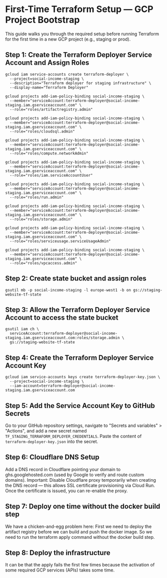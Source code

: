 # First-Time Terraform Setup — GCP Project Bootstrap

This guide walks you through the required setup before running Terraform
for the first time in a new GCP project (e.g., staging or prod).

## Step 1: Create the Terraform Deployer Service Account and Assign Roles

```
gcloud iam service-accounts create terraform-deployer \
  --project=social-income-staging \
  --description="Terraform deployer for staging infrastructure" \
  --display-name="Terraform Deployer"
```

```
gcloud projects add-iam-policy-binding social-income-staging \
  --member="serviceAccount:terraform-deployer@social-income-staging.iam.gserviceaccount.com" \
  --role="roles/artifactregistry.admin"
```

```
gcloud projects add-iam-policy-binding social-income-staging \
  --member="serviceAccount:terraform-deployer@social-income-staging.iam.gserviceaccount.com" \
  --role="roles/cloudsql.admin"
```

```
gcloud projects add-iam-policy-binding social-income-staging \
  --member="serviceAccount:terraform-deployer@social-income-staging.iam.gserviceaccount.com" \
  --role="roles/compute.networkAdmin"
```

```
gcloud projects add-iam-policy-binding social-income-staging \
  --member="serviceAccount:terraform-deployer@social-income-staging.iam.gserviceaccount.com" \
  --role="roles/iam.serviceAccountUser"
```

```
gcloud projects add-iam-policy-binding social-income-staging \
  --member="serviceAccount:terraform-deployer@social-income-staging.iam.gserviceaccount.com" \
  --role="roles/run.admin"
```

```
gcloud projects add-iam-policy-binding social-income-staging \
  --member="serviceAccount:terraform-deployer@social-income-staging.iam.gserviceaccount.com" \
  --role="roles/storage.admin"
```

```
gcloud projects add-iam-policy-binding social-income-staging \
  --member="serviceAccount:terraform-deployer@social-income-staging.iam.gserviceaccount.com" \
  --role="roles/serviceusage.serviceUsageAdmin"
```

```
gcloud projects add-iam-policy-binding social-income-staging \
  --member="serviceAccount:terraform-deployer@social-income-staging.iam.gserviceaccount.com" \
  --role="roles/vpcaccess.admin"
```

## Step 2: Create state bucket and assign roles

```
gsutil mb -p social-income-staging -l europe-west1 -b on gs://staging-website-tf-state
```

## Step 3: Allow the Terraform Deployer Service Account to access the state bucket

```
gsutil iam ch \
  serviceAccount:terraform-deployer@social-income-staging.iam.gserviceaccount.com:roles/storage.admin \
  gs://staging-website-tf-state
```

## Step 4: Create the Terraform Deployer Service Account Key

```
gcloud iam service-accounts keys create terraform-deployer-key.json \
  --project=social-income-staging \
  --iam-account=terraform-deployer@social-income-staging.iam.gserviceaccount.com
```

## Step 5: Add the Service Account Key to GitHub Secrets

Go to your GitHub repository settings, navigate to "Secrets and
variables" > "Actions", and add a new secret named
`TF_STAGING_TERRAFORM_DEPLOYER_CREDENTIALS`. Paste the content of
`terraform-deployer-key.json` into the secret.

## Step 6: Cloudflare DNS Setup

Add a DNS record in Cloudflare pointing your domain to
ghs.googlehosted.com (used by Google to verify and route custom
domains). Important: Disable Cloudflare proxy temporarily when creating
the DNS record — this allows SSL certificate provisioning via Cloud Run.
Once the certificate is issued, you can re-enable the proxy.

## Step 7: Deploy one time without the docker build step

We have a chicken-and-egg problem here: First we need to deploy the
artifact registry before we can build and push the docker image. So we
need to run the terraform apply command without the docker build step.

## Step 8: Deploy the infrastructure

It can be that the apply fails the first few times because the
activation of some required GCP services (APIs) takes some time.
